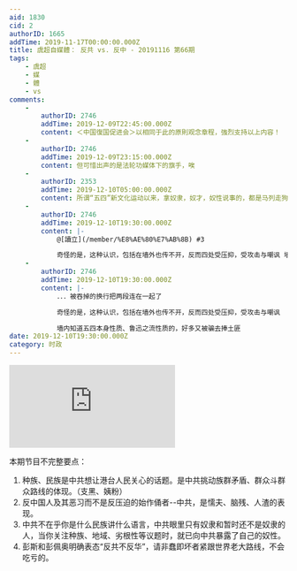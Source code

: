 ```yaml
---
aid: 1830
cid: 2
authorID: 1665
addTime: 2019-11-17T00:00:00.000Z
title: 虞超自媒體： 反共 vs. 反中 - 20191116 第66期
tags:
    - 虞超
    - 媒
    - 體
    - vs
comments:
    -
        authorID: 2746
        addTime: 2019-12-09T22:45:00.000Z
        content: ＜中国復国促进会＞以相同于此的原則观念章程，強烈支持以上内容！
    -
        authorID: 2746
        addTime: 2019-12-09T23:15:00.000Z
        content: 但可惜出声的是法轮功媒体下的旗手，唉
    -
        authorID: 2353
        addTime: 2019-12-10T05:00:00.000Z
        content: 所谓“五四”新文化运动以来，拿奴隶，奴才，奴性说事的，都是马列走狗，无一例外，包括鲁迅。
    -
        authorID: 2746
        addTime: 2019-12-10T19:30:00.000Z
        content: |-
            @[讀立](/member/%E8%AE%80%E7%AB%8B) #3

            奇怪的是，这种认识，包括在墙外也传不开，反而四处受压抑，受攻击与嘲讽 墙内知道五四本身性质、鲁迅之流性质的，好多又被骗去捧土匪
    -
        authorID: 2746
        addTime: 2019-12-10T19:30:00.000Z
        content: |-
            ．．．被吞掉的换行把两段连在一起了

            奇怪的是，这种认识，包括在墙外也传不开，反而四处受压抑，受攻击与嘲讽

            墙内知道五四本身性质、鲁迅之流性质的，好多又被骗去捧土匪
date: 2019-12-10T19:30:00.000Z
category: 时政
---
```


<div class="videowrapper"><iframe src="https://www.youtube.com/embed/_3dtXCi4QVc" frameborder="0" allow="accelerometer; autoplay; encrypted-media; gyroscope; picture-in-picture" allowfullscreen=""></iframe></div>

本期节目不完整要点：

1.  种族、民族是中共想让港台人民关心的话题。是中共挑动族群矛盾、群众斗群众路线的体现。（支黑、姨粉）
2.  反中国人及其恶习而不是反压迫的始作俑者--中共，是懦夫、脑残、人渣的表现。
3.  中共不在乎你是什么民族讲什么语言，中共眼里只有奴隶和暂时还不是奴隶的人，当你关注种族、地域、劣根性等议题时，就已向中共暴露了自己的奴性。
4.  彭斯和彭佩奥明确表态“反共不反华”，请非蠢即坏者紧跟世界老大路线，不会吃亏的。

